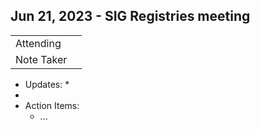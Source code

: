 ## Jun 21, 2023 - SIG Registries meeting

|          |      | 
| -------- | -------- |
| Attending  | 
| Note Taker | 

* Updates:
    * 
* 
* Action Items:
    * ...
